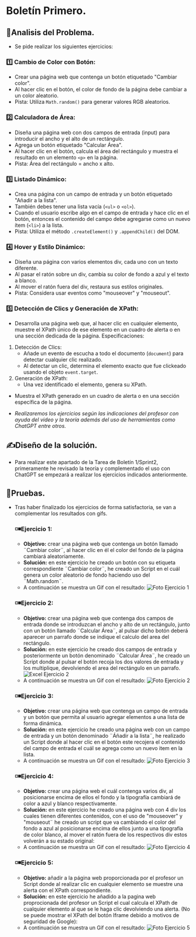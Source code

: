 # Boletín Primero.
## 🔎Analisis del Problema.
- Se pide realizar los siguientes ejercicios:
 ###  1️⃣ Cambio de Color con Botón:
- Crear una página web que contenga un botón etiquetado "Cambiar color".
- Al hacer clic en el botón, el color de fondo de la página debe cambiar a un color aleatorio.
- Pista: Utiliza `Math.random()` para generar valores RGB aleatorios.
 ###  2️⃣ Calculadora de Área: 
- Diseña una página web con dos campos de entrada (input) para introducir el ancho y el alto de un rectángulo.
- Agrega un botón etiquetado "Calcular Área".
- Al hacer clic en el botón, calcula el área del rectángulo y muestra el resultado en un elemento `<p>` en la página.
- Pista: Área del rectángulo = ancho x alto.
 ### 3️⃣ Listado Dinámico:
- Crea una página con un campo de entrada y un botón etiquetado "Añadir a la lista".
- También debes tener una lista vacía (`<ul>` o `<ol>`).
- Cuando el usuario escribe algo en el campo de entrada y hace clic en el botón, entonces el contenido del campo debe agregarse como un nuevo ítem (`<li>`) a la lista.
- Pista: Utiliza el método `.createElement()` y `.appendChild()` del DOM.
 ###  4️⃣  Hover y Estilo Dinámico:
- Diseña una página con varios elementos div, cada uno con un texto diferente.
- Al pasar el ratón sobre un div, cambia su color de fondo a azul y el texto a blanco.
- Al mover el ratón fuera del div, restaura sus estilos originales.
- Pista: Considera usar eventos como "mouseover" y "mouseout".
 ###  5️⃣ Detección de Clics y Generación de XPath:
- Desarrolla una página web que, al hacer clic en cualquier elemento, muestre el XPath único de ese elemento en un cuadro de alerta o en una sección dedicada de la página.
Especificaciones:
1. Detección de Clics:
   - Añade un evento de escucha a todo el documento (`document`) para detectar cualquier clic realizado.
   - Al detectar un clic, determina el elemento exacto que fue clickeado usando el objeto `event.target`.
2. Generación de XPath:
   - Una vez identificado el elemento, genera su XPath.
  - Muestra el XPath generado en un cuadro de alerta o en una sección específica de la página.



- *Realizaremos los ejercicios según las indicaciones del profesor con ayuda del video y la teoría además del uso de herramientas como ChatGPT entre otros.*
## ✍Diseño de la solución.
- Para realizar este apartado de la Tarea de Boletín 1/Sprint2, primeramente he revisado la teoría y complementado el uso con ChatGPT se empezará a realizar los ejercicios indicados anteriormente.
## 🧾Pruebas.
- Tras haber finalizado los ejercicios de forma satisfactoria, se van a complementar los resultados con gifs.
  ### ◽◾Ejercicio 1:
  - **Objetivo:** crear una página web que contenga un botón llamado ¨Cambiar color¨, al hacer clic en él el color del fondo de la página cambiará aleatoriamente.
   - **Solución:** en este ejercicio he creado un botón con su etiqueta correspondiente ¨Cambiar color¨, he creado un Script en el cuál genera un color aleatorio de fondo haciendo
   uso del ¨Math.random¨.
   -  A continuación se muestra un Gif con el resultado:
  ![Foto Ejercicio 1](https://github.com/JoseAntonioSegura/Imagenes/blob/faa32092f402161b88895e38adf38cd4bafa7d1f/Videos/Sprit2%20GIF1.gif)
  ### ◽◾Ejercicio 2:
   - **Objetivo:** crear una página web que contenga dos campos de entrada donde se introduzcan el ancho y alto de un rectángulo, junto con un botón llamado ¨Calcular Área¨, al 
   pulsar dicho botón deberá aparecer un parrafo donde se indique el calculo del area del rectángulo.
   - **Solución:** en este ejercicio he creado dos campos de entrada y posteriormente un botón denominado ¨Calcular Área¨, he creado un Script donde al pulsar el botón recoja
   los dos valores de entrada y los multiplique, devolviendo el area del rectángulo en un parrafo.
   ![Excel Ejercicio 2](https://github.com/JoseAntonioSegura/Imagenes/blob/b92cb08df197a28630d2b862cf8b4fdd912d571a/Sprint2%20Ejercicio1.PNG)
   -  A continuación se muestra un Gif con el resultado:
![Foto Ejercicio 2](https://github.com/JoseAntonioSegura/Imagenes/blob/faa32092f402161b88895e38adf38cd4bafa7d1f/Videos/Sprit2%20GIF2.gif)

  ### ◽◾Ejercicio 3:
   - **Objetivo:** crear una página web que contenga un campo de entrada y un botón que permita al usuario agregar elementos a una lista de forma dinámica.
   - **Solución:** en este ejercicio he creado una página web con un campo de entrada y un botón denominado ¨Áñadir a la lista¨,  he 
   realizado un Script donde al hacer clic en el botón este recojera el contenido del campo de entrada el cuál se agrega como un nuevo item en la lista.
   -  A continuación se muestra un Gif con el resultado:
![Foto Ejercicio 3](https://github.com/JoseAntonioSegura/Imagenes/blob/faa32092f402161b88895e38adf38cd4bafa7d1f/Videos/Sprit2%20GIF3.gif)
  ### ◽◾Ejercicio 4:
   - **Objetivo:** crear una página web el cuál contenga varios div, al posicionarse encima de ellos el fondo y la tipografía cambiará de color a azul y blanco respectivamente.
   - **Solución:** en este ejercicio he creado una página web con 4 div los cuales tienen diferentes contenidos, con el uso de "mouseover" y "mouseout¨ he creado un script
   que va cambiando el color del fondo a azul al posicionarse encima de ellos junto a una tipografía de color blanco, al mover el ratón fuera de los respectivos div estos
   volverán a su estado original:
   -  A continuación se muestra un Gif con el resultado:
![Foto Ejercicio 4](https://github.com/JoseAntonioSegura/Imagenes/blob/faa32092f402161b88895e38adf38cd4bafa7d1f/Videos/Sprit2%20GIF4.gif)
  ### ◽◾Ejercicio 5:
  - **Objetivo:** añadir a la página web proporcionada por el profesor un Script donde al realizar clic en cualquier elemento se muestre una alerta con el XPath correspondiente.
  - **Solución:** en este ejercicio he añadido a la pagina web proprocionada del profesor un Script el cual calcula el XPath de cualquier elemento al que se le haga clic devolviendo una alerta. (No se puede mostrar el XPath del botón Iframe debido a motivos de seguridad de Google):
  -  A continuación se muestra un Gif con el resultado:
  ![Foto Ejercicio 5](https://github.com/JoseAntonioSegura/Imagenes/blob/3398ec99b73a18f99aadf2cca76e1b5de96fd4df/Videos/Sprit2%20GIF5.gif)

